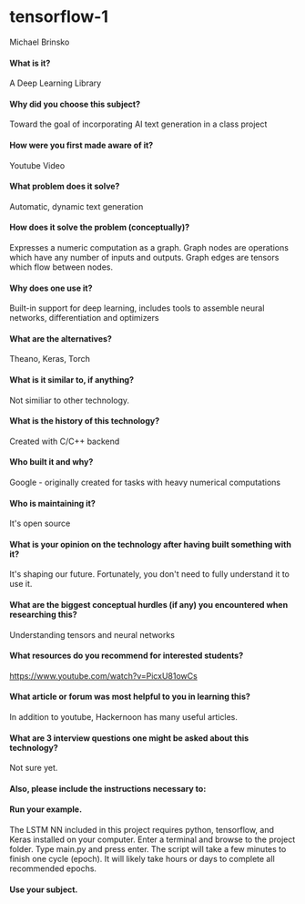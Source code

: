 # tensorflow-1
Michael Brinsko

#### What is it?
A Deep Learning Library

#### Why did you choose this subject?
Toward the goal of incorporating AI text generation in a class project

#### How were you first made aware of it?
Youtube Video

#### What problem does it solve?
Automatic, dynamic text generation

#### How does it solve the problem (conceptually)?
Expresses a numeric computation as a graph. Graph nodes are operations which have any number of inputs and outputs. Graph edges are tensors which flow between nodes.

#### Why does one use it?
Built-in support for deep learning, includes tools to assemble neural networks, differentiation and optimizers

#### What are the alternatives?
Theano, Keras, Torch

#### What is it similar to, if anything?
Not similiar to other technology.

#### What is the history of this technology?
Created with C/C++ backend
 
#### Who built it and why?
Google - originally created for tasks with heavy numerical computations

#### Who is maintaining it?
It's open source

#### What is your opinion on the technology after having built something with it?
It's shaping our future. Fortunately, you don't need to fully understand it to use it.

#### What are the biggest conceptual hurdles (if any) you encountered when researching this?
Understanding tensors and neural networks

#### What resources do you recommend for interested students?
https://www.youtube.com/watch?v=PicxU81owCs

#### What article or forum was most helpful to you in learning this?
In addition to youtube, Hackernoon has many useful articles.

#### What are 3 interview questions one might be asked about this technology?
Not sure yet.

#### Also, please include the instructions necessary to:

#### Run your example.
The LSTM NN included in this project requires python, tensorflow, and Keras installed on your computer. Enter a terminal and browse to the project folder. Type main.py and press enter. The script will take a few minutes to finish one cycle (epoch). It will likely take hours or days to complete all recommended epochs.

#### Use your subject.


